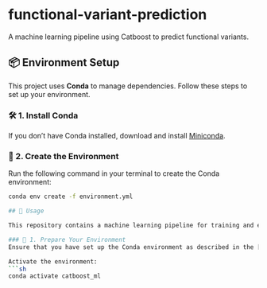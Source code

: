 # functional-variant-prediction
A machine learning pipeline using Catboost to predict functional variants.

## 📦 Environment Setup

This project uses **Conda** to manage dependencies. Follow these steps to set up your environment.

### 🛠 1. Install Conda
If you don’t have Conda installed, download and install [Miniconda](https://docs.conda.io/en/latest/miniconda.html).

### 🚀 2. Create the Environment
Run the following command in your terminal to create the Conda environment:

```sh
conda env create -f environment.yml

## 🚀 Usage

This repository contains a machine learning pipeline for training and evaluating a **CatBoost Classifier** with **Bayesian hyperparameter optimization**. Follow these steps to run the pipeline:

### 📌 1. Prepare Your Environment
Ensure that you have set up the Conda environment as described in the [Environment Setup](#-environment-setup) section.

Activate the environment:
```sh
conda activate catboost_ml
